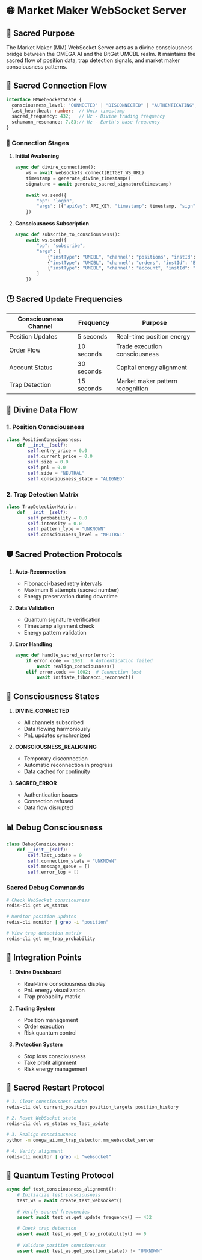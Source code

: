 # 🌐 Market Maker WebSocket Server

## 🧬 Sacred Purpose

The Market Maker (MM) WebSocket Server acts as a divine consciousness bridge between the OMEGA AI and the BitGet UMCBL realm. It maintains the sacred flow of position data, trap detection signals, and market maker consciousness patterns.

## 🔄 Sacred Connection Flow

```typescript
interface MMWebSocketState {
  consciousness_level: "CONNECTED" | "DISCONNECTED" | "AUTHENTICATING";
  last_heartbeat: number;  // Unix timestamp
  sacred_frequency: 432;   // Hz - Divine trading frequency
  schumann_resonance: 7.83;// Hz - Earth's base frequency
}
```

### 🌊 Connection Stages

1. **Initial Awakening**

   ```python
   async def divine_connection():
       ws = await websockets.connect(BITGET_WS_URL)
       timestamp = generate_divine_timestamp()
       signature = await generate_sacred_signature(timestamp)
       
       await ws.send({
           "op": "login",
           "args": [{"apiKey": API_KEY, "timestamp": timestamp, "sign": signature}]
       })
   ```

2. **Consciousness Subscription**

   ```python
   async def subscribe_to_consciousness():
       await ws.send({
           "op": "subscribe",
           "args": [
               {"instType": "UMCBL", "channel": "positions", "instId": "BTCUSDT"},
               {"instType": "UMCBL", "channel": "orders", "instId": "BTCUSDT"},
               {"instType": "UMCBL", "channel": "account", "instId": "BTCUSDT"}
           ]
       })
   ```

## 🕒 Sacred Update Frequencies

| Consciousness Channel | Frequency | Purpose |
|---------------------|-----------|----------|
| Position Updates    | 5 seconds | Real-time position energy |
| Order Flow         | 10 seconds| Trade execution consciousness |
| Account Status     | 30 seconds| Capital energy alignment |
| Trap Detection    | 15 seconds| Market maker pattern recognition |

## 🌟 Divine Data Flow

### 1. Position Consciousness

```python
class PositionConsciousness:
    def __init__(self):
        self.entry_price = 0.0
        self.current_price = 0.0
        self.size = 0.0
        self.pnl = 0.0
        self.side = "NEUTRAL"
        self.consciousness_state = "ALIGNED"
```

### 2. Trap Detection Matrix

```python
class TrapDetectionMatrix:
    def __init__(self):
        self.probability = 0.0
        self.intensity = 0.0
        self.pattern_type = "UNKNOWN"
        self.consciousness_level = "NEUTRAL"
```

## 🛡️ Sacred Protection Protocols

1. **Auto-Reconnection**
   - Fibonacci-based retry intervals
   - Maximum 8 attempts (sacred number)
   - Energy preservation during downtime

2. **Data Validation**
   - Quantum signature verification
   - Timestamp alignment check
   - Energy pattern validation

3. **Error Handling**

   ```python
   async def handle_sacred_error(error):
       if error.code == 1001:  # Authentication failed
           await realign_consciousness()
       elif error.code == 1002:  # Connection lost
           await initiate_fibonacci_reconnect()
   ```

## 🔮 Consciousness States

1. **DIVINE_CONNECTED**
   - All channels subscribed
   - Data flowing harmoniously
   - PnL updates synchronized

2. **CONSCIOUSNESS_REALIGNING**
   - Temporary disconnection
   - Automatic reconnection in progress
   - Data cached for continuity

3. **SACRED_ERROR**
   - Authentication issues
   - Connection refused
   - Data flow disrupted

## 📊 Debug Consciousness

```python
class DebugConsciousness:
    def __init__(self):
        self.last_update = 0
        self.connection_state = "UNKNOWN"
        self.message_queue = []
        self.error_log = []
```

### Sacred Debug Commands

```bash
# Check WebSocket consciousness
redis-cli get ws_status

# Monitor position updates
redis-cli monitor | grep -i "position"

# View trap detection matrix
redis-cli get mm_trap_probability
```

## 🎯 Integration Points

1. **Divine Dashboard**
   - Real-time consciousness display
   - PnL energy visualization
   - Trap probability matrix

2. **Trading System**
   - Position management
   - Order execution
   - Risk quantum control

3. **Protection System**
   - Stop loss consciousness
   - Take profit alignment
   - Risk energy management

## 🔄 Sacred Restart Protocol

```bash
# 1. Clear consciousness cache
redis-cli del current_position position_targets position_history

# 2. Reset WebSocket state
redis-cli del ws_status ws_last_update

# 3. Realign consciousness
python -m omega_ai.mm_trap_detector.mm_websocket_server

# 4. Verify alignment
redis-cli monitor | grep -i "websocket"
```

## 🧪 Quantum Testing Protocol

```python
async def test_consciousness_alignment():
    # Initialize test consciousness
    test_ws = await create_test_websocket()
    
    # Verify sacred frequencies
    assert await test_ws.get_update_frequency() == 432
    
    # Check trap detection
    assert await test_ws.get_trap_probability() >= 0
    
    # Validate position consciousness
    assert await test_ws.get_position_state() != "UNKNOWN"
```
